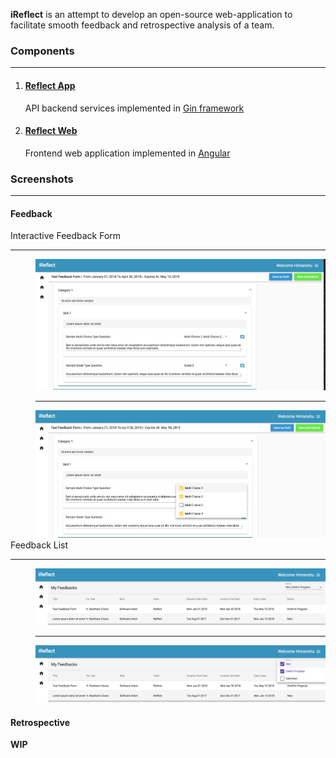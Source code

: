 **iReflect** is an attempt to develop an open-source web-application to facilitate smooth feedback and retrospective 
analysis of a team.

### [](#components)Components
***

1. #### [Reflect App](https://github.com/iReflect/reflect-app)
   API backend services implemented in [Gin framework](https://github.com/gin-gonic/gin)    

2. #### [Reflect Web](https://github.com/iReflect/reflect-web)
   Frontend web application implemented in [Angular](https://angular.io/)

    
### [](#screenshots)Screenshots
****

#### Feedback
<dl>                            
<dt>Interactive Feedback Form<hr/></dt>
<dd></dd>
<dd><img src="assets/feedback1.png"/></dd>
<dd><hr/></dd>
<dd><img src="assets/feedback2.png"/></dd>
<dt>Feedback List<hr/></dt>
<dd></dd>
<dd><img src="assets/feedback_list.png"/></dd>
<dd><hr/></dd>
<dd><img src="assets/feedback_list_filter.png"/></dd>
</dl>

#### Retrospective
   **WIP**
